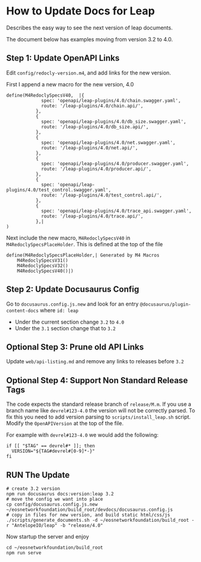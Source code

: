 # How to Update Docs for Leap
Describes the easy way to see the next version of leap documents.

The document below has examples moving from version 3.2 to 4.0.

## Step 1: Update OpenAPI Links
Edit `config/redocly-version.m4`, and add links for the new version.

First I append a new macro for the new version, 4.0
```
define(M4RedoclySpecsV40,  |{
             spec: 'openapi/leap-plugins/4.0/chain.swagger.yaml',
             route: '/leap-plugins/4.0/chain.api/',
           },
           {
             spec: 'openapi/leap-plugins/4.0/db_size.swagger.yaml',
             route: '/leap-plugins/4.0/db_size.api/',
           },
           {
             spec: 'openapi/leap-plugins/4.0/net.swagger.yaml',
             route: '/leap-plugins/4.0/net.api/',
           },
           {
             spec: 'openapi/leap-plugins/4.0/producer.swagger.yaml',
             route: '/leap-plugins/4.0/producer.api/',
           },
           {
             spec: 'openapi/leap-plugins/4.0/test_control.swagger.yaml',
             route: '/leap-plugins/4.0/test_control.api/',
           },
           {
             spec: 'openapi/leap-plugins/4.0/trace_api.swagger.yaml',
             route: '/leap-plugins/4.0/trace.api/',
           },|
)
```

Next include the new macro, `M4RedoclySpecsV40` in `M4RedoclySpecsPlaceHolder`. This is defined at the top of the file

```
define(M4RedoclySpecsPlaceHolder,| Generated by M4 Macros
    M4RedoclySpecsV31()
    M4RedoclySpecsV32()
    M4RedoclySpecsV40()|)
```

## Step 2: Update Docusaurus Config

Go to `docusaurus.config.js.new` and look for an entry `@docusaurus/plugin-content-docs` where `id: leap`
- Under the current section change `3.2` to `4.0`
- Under the `3.1` section change that to `3.2`

## Optional Step 3: Prune old API Links
Update `web/api-listing.md` and remove any links to releases before `3.2`

## Optional Step 4: Support Non Standard Release Tags
The code expects the standard release branch of `release/M.m`. If you use a branch name like `devrel#123-4.0` the version will not be correctly parsed. To fix this you need to add version parsing to `scripts/install_leap.sh` script. Modify the `OpenAPIVersion` at the top of the file.

For example with `devrel#123-4.0` we would add the following:
```
if [[ "$TAG" == devrel#* ]]; then
  VERSION="${TAG#devrel#[0-9]*-}"
fi
```

## RUN The Update
```
# create 3.2 version
npm run docusaurus docs:version:leap 3.2
# move the config we want into place
cp config/docusaurus.config.js.new ~/eosnetworkfoundation/build_root/devdocs/docusaurus.config.js
# copy in files for new version, and build static html/css/js
./scripts/generate_documents.sh -d ~/eosnetworkfoundation/build_root -r "AntelopeIO/leap" -b "release/4.0"
```

Now startup the server and enjoy
```
cd ~/eosnetworkfoundation/build_root
npm run serve
```

